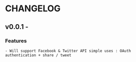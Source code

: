 # CHANGELOG

## v0.0.1 -

### Features
	- Will support Facebook & Twitter API simple uses : OAuth authentication + share / tweet

